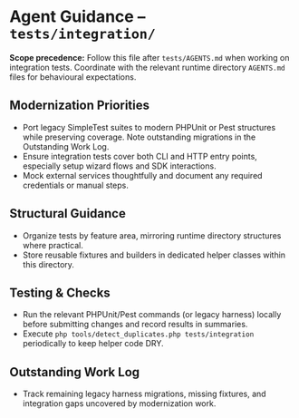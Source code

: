 # Agent Guidance – `tests/integration/`

**Scope precedence:** Follow this file after `tests/AGENTS.md` when working on integration tests.
Coordinate with the relevant runtime directory `AGENTS.md` files for behavioural expectations.

## Modernization Priorities
- Port legacy SimpleTest suites to modern PHPUnit or Pest structures while preserving coverage. Note
  outstanding migrations in the Outstanding Work Log.
- Ensure integration tests cover both CLI and HTTP entry points, especially setup wizard flows and
  SDK interactions.
- Mock external services thoughtfully and document any required credentials or manual steps.

## Structural Guidance
- Organize tests by feature area, mirroring runtime directory structures where practical.
- Store reusable fixtures and builders in dedicated helper classes within this directory.

## Testing & Checks
- Run the relevant PHPUnit/Pest commands (or legacy harness) locally before submitting changes and
  record results in summaries.
- Execute `php tools/detect_duplicates.php tests/integration` periodically to keep helper code DRY.

## Outstanding Work Log
- Track remaining legacy harness migrations, missing fixtures, and integration gaps uncovered by
  modernization work.
